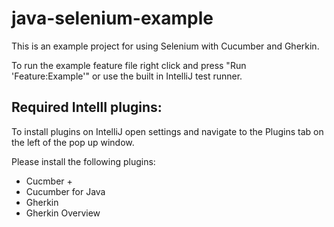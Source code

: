 # java-selenium-example

This is an example project for using Selenium with Cucumber and Gherkin. 

To run the example feature file right click and press "Run 'Feature:Example'" or use the built in IntelliJ test runner.

## Required IntellI plugins: 

To install plugins on IntelliJ open settings and navigate to the Plugins tab on the left of the pop up window.

Please install the following plugins:

* Cucmber +
* Cucumber for Java
* Gherkin
* Gherkin Overview
